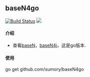 ## baseN4go

[![Build Status](https://travis-ci.org/sumory/baseN4go.svg?branch=master)](https://travis-ci.org/sumory/baseN4go) [![](http://gocover.io/_badge/github.com/sumory/baseN4go)](http://gocover.io/github.com/sumory/baseN4go)


#### 介绍

 - 查看[baseN][1]，[baseN4j][2]，这是go版本.



#### 使用

go get github.com/sumory/baseN4go

```

```









[1]: https://github.com/sumory/baseN
[2]: https://github.com/sumory/baseN4j